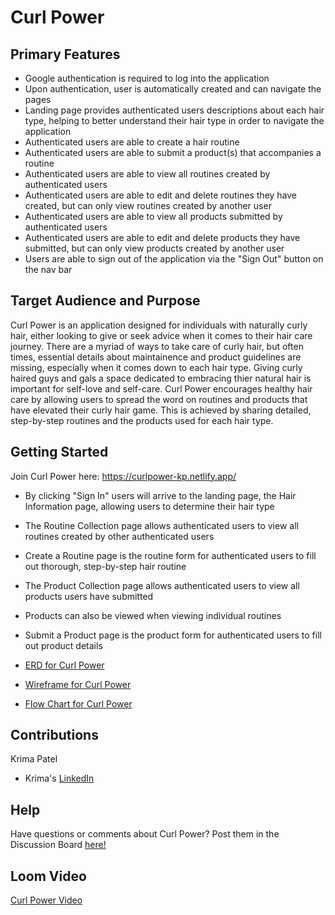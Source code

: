 
# Curl Power

## Primary Features

- Google authentication is required to log into the application
- Upon authentication, user is automatically created and can navigate the pages
- Landing page provides authenticated users descriptions about each hair type, helping to better understand their hair type in order to navigate the application
- Authenticated users are able to create a hair routine
- Authenticated users are able to submit a product(s) that accompanies a routine
- Authenticated users are able to view all routines created by authenticated users
- Authenticated users are able to edit and delete routines they have created, but can only view routines created by another user
- Authenticated users are able to view all products submitted by authenticated users
- Authenticated users are able to edit and delete products they have submitted, but can only view products created by another user
- Users are able to sign out of the application via the "Sign Out" button on the nav bar

## Target Audience and Purpose

Curl Power is an application designed for individuals with naturally curly hair, either looking to give or seek advice when it comes to their hair care journey. There are a myriad of ways to take care of curly hair, but often times, essential details about maintainence and product guidelines are missing, especially when it comes down to each hair type. Giving curly haired guys and gals a space dedicated to embracing thier natural hair is important for self-love and self-care. Curl Power encourages healthy hair care by allowing users to spread the word on routines and products that have elevated their curly hair game. This is achieved by sharing detailed, step-by-step routines and the products used for each hair type.

## Getting Started

Join Curl Power here: https://curlpower-kp.netlify.app/

- By clicking "Sign In" users will arrive to the landing page, the Hair Information page, allowing users to determine their hair type
- The Routine Collection page allows authenticated users to view all routines created by other authenticated users
- Create a Routine page is the routine form for authenticated users to fill out thorough, step-by-step hair routine
- The Product Collection page allows authenticated users to view all products users have submitted
- Products can also be viewed when viewing individual routines
- Submit a Product page is the product form for authenticated users to fill out product details

- [ERD for Curl Power](https://dbdiagram.io/d/62faca60c2d9cf52faafc3f9)
- [Wireframe for Curl Power](https://whimsical.com/krima-s-curl-power-wireframe-4vvc3S18DXSHnT6xqqjzqT)
- [Flow Chart for Curl Power](https://whimsical.com/krima-s-curl-power-flow-chart-66EnyeAQaWoEczn5zBzZDR)

## Contributions

Krima Patel
- Krima's [LinkedIn](https://www.linkedin.com/in/krima-patel/)

## Help

Have questions or comments about Curl Power? Post them in the Discussion Board [here!](https://github.com/krima-patel/CurlPower/discussions)

## Loom Video

[Curl Power Video](https://www.loom.com/share/3e31b13025684574940d1bff81362591)
